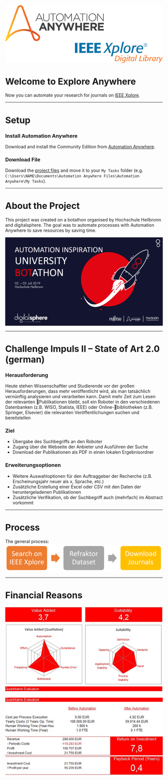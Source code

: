 ![Explore Anywhere](explore_anywhere.png)


# Welcome to Explore Anywhere

Now you can automate your research for journals on [IEEE Xplore](http://ieeexplore.ieee.org/).

---

# Setup

### Install Automation Anywhere

Download and install the Community Edition from [Automation Anywhere](https://www.automationanywhere.com/de/lp/rpa-editions-comparison).

### Download File

Download the [project files](explore_anywhere.zip) and move it to your `My Tasks` folder (e.g. `C:\Users\NAME\Documents\Automation Anywhere Files\Automation Anywhere\My Tasks`).

---

# About the Project

This project was created on a botathon organised by Hochschule Heilbronn and digitalsphere.
The goal was to automate processes with Automation Anywhere to save resources by saving time.

![Botathon](botathon_hhn.png)

---

# Challenge Impuls II – State of Art 2.0 (german)

### Herausforderung
Heute stehen Wissenschaftler und Studierende vor der großen Herausforderungen, dass mehr veröffentlicht wird,
als man tatsächlich vernünftig analysieren und verarbeiten kann. Damit mehr Zeit zum Lesen der relevanten Publikationen bleibt, soll ein Roboter in den verschiedenen Datenbanken (z.B.  WISO, Statista, IEEE) oder Online-bibliotheken (z.B. Springer, Elsevier) die relevanten Veröffentlichungen suchen und bereitstellen

### Ziel
* Übergabe des Suchbegriffs an den Roboter
* Zugang über die Webseite der Anbieter und Ausführen der Suche
* Download der Publikationen als PDF in einen lokalen Ergebnisordner

### Erweiterungsoptionen
* Weitere Auswahloptionen für den Auftraggeber der Recherche (z.B. Erscheinungsjahr neuer als x, Sprache, etc.)
* Zusätzliche Erstellung einer Excel oder CSV mit den Daten der heruntergeladenen Publikationen
* Zusätzliche Verifikation, ob der Suchbegriff auch (mehrfach) im Abstract vorkommt


---

# Process
The general process:
![General Process](generalprocess.png)

---

# Financial Reasons

![Spiderweb](spiderweb.jpeg)

![Investment Payback](investment_payback.jpeg)
